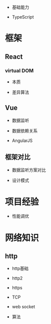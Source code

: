 
* 基础能力   

* TypeScript   

# 框架   

## React   

### virtual DOM   

* 本质   

* 差异算法   

## Vue   

* 数据监听   

* 数据依赖关系   

* AngularJS   

## 框架对比   

* 数据监听方案对比   

* 设计模式   

# 项目经验   

* 性能调优   

# 网络知识   

## http   

* http基础   

* http2   

* https   

* TCP   

* web socket   

* 算法   

